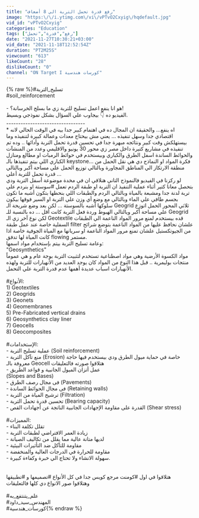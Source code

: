 ```yaml
---
title: "رفع قدرة تحمل التربة الي 8 أضعاف"
image: "https:\/\/i.ytimg.com\/vi\/vPTvO2Cxyig\/hqdefault.jpg"
vid_id: "vPTvO2Cxyig"
categories: "Education"
tags: ["رفع","قدرة","تحمل"]
date: "2021-11-27T10:30:21+03:00"
vid_date: "2021-11-18T12:52:54Z"
duration: "PT2M25S"
viewcount: "613"
likeCount: "28"
dislikeCount: "0"
channel: "ON Target I كورسات هندسية"
---
```

{% raw %}#تسليح_التربة<br />#soil_reinforcement<br /><br />- هو انا ينفع اعمل تسليح للتربة زي ما بسلح الخرسانة؟!<br />الفيديو ده 👇 بيجاوب علي السؤال بشكل نموذجي وبسيط.<br />---------------------------------<br />* اه ينفع... والحقيقة ان المجال ده في اهتمام كبير جدا بيه في الوقت الحالي لانه اقتصادي جدا وسهل تنفيذه ... يعني مش بيحتاج معدات وعمالة كبيرة لتنفيذه وما بيستهلكش وقت كبير ونتائجه مبهرة جدا في تحسين قدرة تحمل التربة وأدائها .. وده تم تنفيذه في مشاريع كتيرة داخل مصر زي محور 30 يونيو والاقليمي وعدد من المنشآت والحوائط الساندة اسفل الطرق والكباري وبيستخدم في حوائط الرمبات او مطالع ومنازل الكباري اللي بيتم تنفيذها بالـ keystone... فكرة المواد او النماذج دي هي نقل الحمل من منطقة الارتكاز الي المناطق المجاورة وبالتالي توزيع الحمل علي مساحة أكبر وبالتالي قدرة تحمل للتربة أعلي ...<br />لو ركزنا في الفيديو فالنموذج التاني هنلاقي ان في مخدة موضوعة أسفل التربة ودي بتحصل معانا كتير أثناء عملية التنفيذ ان التربة او طبقة الردم تعمل #سوستة او بنردم علي تربة لدنة جدا ومشبعة بالمياة وبالتالي الردم والطبقات اللي بنحطها بتكون أشبه ما تكون بجسم طافي علي الماء وبالتالي مع وضع أي وزن علي التربة او السير فوقها بيكون سلوكها أشبه بالسوستة ... لكن بعد وضع شريحة الـ Geogrid ثلاثي المحور الحمل اتوزع علي مساحة أكبر ويالتالي الهبوط وردة فعل التربة كانت أقل ... ده بالنسبة للـ Geogrid لكن نوع آخر زي الـ Geotextile قده بيستخدم لمنع مرور المواد الناعمة الي الطبقات السفلية خاصة عند عمل طبقة filter علشان نحافظ عليها من المواد الناعمة بتوضع شرائح من الجيوتكستيل علشان تمنع مرور المواد الناعمة او سريانها مع المياة الجوفية خاصة اذا كانت المياة لها تدفق flowing مستمر.<br /> وعامة تسليح التربة بيتم بإستخدام مواد اسمها: <br />&quot;Geosynthetics&quot;<br />مواد الكسوة الأرضية وهي مواد اصطناعية تستخدم لتثبيت التربة بوجة عام و هي عموماً منتجات بوليمرية .. قبل هذا النوع من المواد كان يوجد العديد من الأنهيارات للتربة ولهذه الأنهيارات اسباب عديدة أهمها عدم قدرة التربة علي التحمل. <br /><br />#الأنواع:<br />1) Geotextiles<br />2) Geogrids<br />3) Geonets<br />4) Geomembranes<br />5) Pre-Fabricated vertical drains<br />6) Geosynthetics clay liner<br />7) Geocells<br />8) Geocomposites<br /><br />#الإستخدامات:<br />- عملية تسليح التربة (Soil reinforcement) <br />- منع تآكل التربة (Erosion) خاصة في حماية ميول الطرق ودي بيستخدم فيها حاجة معروفة بالـ Geocell هتلاقوا صورته فالتعليقات<br />- عمل أتزان الميول الجانبية و قواعد الطريق <br />(Slopes and Bases)<br />- فى مجال رصف الطرق (Pavements) <br />- فى مجال الحوائط الساندة (Retaining walls)<br />- ترشيح المياة من التربة (Filtration)<br />- تحسين قدرة تحمل التربة (Bearing capacity) <br />- القدرة على مقاومة الإجهادات الجانبية الناتجة عن أجهادات القص (Shear stress) <br /><br />#المميزات:<br />- تقلل تكلفة البناء<br />- زيادة العمر الافتراضي لطبقات التربة<br />- لديها متانة عالية مما يقلل من تكاليف الصيانة<br />- مقاومة للتآكل ضد التأثيرات البيئية <br />- مقاومة للحرارة في الدرجات العالية والمنخفضة<br />- سهولة الانشاء ولا تحتاج الي خبرة وكفاءة كبيرة.<br /><br /><br />هتلاقوا في اول #كومنت مرجع كويس جدا في كل الأنواع #تصميمها و #تطبيقها  <br />وهتلاقوا صور الانواع دي كلها فالتعليقات <br /><br />#علم_يتنتفع_به<br />#المهندس_سيد_داود<br />#كورسات_هندسية{% endraw %}
